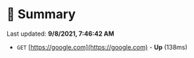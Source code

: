 # 📖 Summary
Last updated: **9/8/2021, 7:46:42 AM**

- `GET` [https://google.com](https://google.com) - **Up** (138ms)
